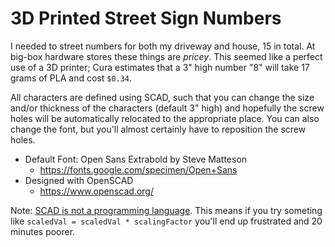 # 3D Printed Street Sign Numbers

I needed to street numbers for both my driveway and house, 15 in
total. At big-box hardware stores these things are _pricey_. This
seemed like a perfect use of a 3D printer; Cura estimates that a 3"
high number "8" will take 17 grams of PLA and cost `$0.34`.

All characters are defined using SCAD, such that you can change the
size and/or thickness of the characters (default 3" high) and
hopefully the screw holes will be automatically relocated to the
appropriate place. You can also change the font, but you'll almost
certainly have to reposition the screw holes.

* Default Font: Open Sans Extrabold by Steve Matteson
  * https://fonts.google.com/specimen/Open+Sans
* Designed with OpenSCAD
  * https://www.openscad.org/

Note: [SCAD is not a programming language][NoProg]. This means if you
try someting like `scaledVal = scaledVal * scalingFactor` you'll end
up frustrated and 20 minutes poorer.

[NoProg]: http://forum.openscad.org/A-A-1-td11385.html
